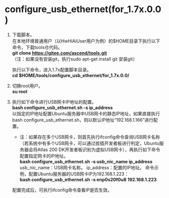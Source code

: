 # configure_usb_ethernet(for_1.7x.0.0)

1. 下载脚本。   
	在本地环境普通用户（以HwHiAiUser用户为例）的$HOME目录下执行以下命令，下载tools仓代码。  
	**git clone https://gitee.com/ascend/tools.git**    
	（注：如果没有安装git，执行sudo apt-get install git 安装git）  

	执行以下命令，进入1.7x配置脚本目录。  
	**cd $HOME/tools/configure_usb_ethernet/for_1.7x.0.0/**  
	
2. 切换root用户。    
    **su root**
 
3. 执行如下命令进行USB网卡IP地址的配置。  
    **bash configure_usb_ethernet.sh -s ip_address**      
    以指定的IP地址配置Ubuntu服务器中USB网卡的静态IP地址，如果直接执行bash configure_usb_ethernet.sh，则以默认IP地址“192.168.1.166”进行配置。     
    
    - 注：如果存在多个USB网卡，则首先执行ifconfig命令查询USB网卡名称（若系统中有多个USB网卡，可以通过拔插开发者板进行判定，Ubuntu服务器会将Atlas 200 DK开发者板识别为虚拟USB网卡），再执行如下命令配置指定网卡的IP地址。    
        **bash configure_usb_ethernet.sh -s usb_nic_name ip_address**   
        usb_nic_name：USB网卡名称。
        ip_address：配置的IP地址。
        命令示例，配置Ubuntu服务器的USB网卡IP为192.168.1.223：    
        **bash configure_usb_ethernet.sh -s enp0s20f0u8 192.168.1.223**

    配置完成后，可执行ifconfig命令查看IP是否生效。